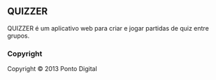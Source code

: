 ## QUIZZER

QUIZZER é um aplicativo web para criar e jogar partidas de quiz entre grupos.

### Copyright

Copyright © 2013 Ponto Digital
